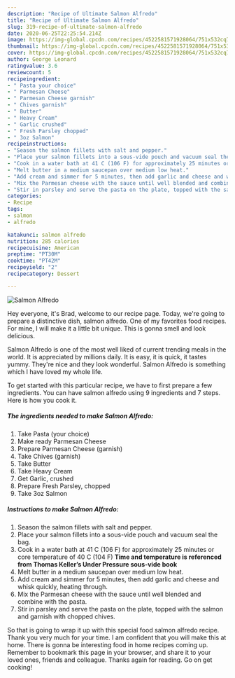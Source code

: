 ```yaml
---
description: "Recipe of Ultimate Salmon Alfredo"
title: "Recipe of Ultimate Salmon Alfredo"
slug: 319-recipe-of-ultimate-salmon-alfredo
date: 2020-06-25T22:25:54.214Z
image: https://img-global.cpcdn.com/recipes/4522581571928064/751x532cq70/salmon-alfredo-recipe-main-photo.jpg
thumbnail: https://img-global.cpcdn.com/recipes/4522581571928064/751x532cq70/salmon-alfredo-recipe-main-photo.jpg
cover: https://img-global.cpcdn.com/recipes/4522581571928064/751x532cq70/salmon-alfredo-recipe-main-photo.jpg
author: George Leonard
ratingvalue: 3.6
reviewcount: 5
recipeingredient:
- " Pasta your choice"
- " Parmesan Cheese"
- " Parmesan Cheese garnish"
- " Chives garnish"
- " Butter"
- " Heavy Cream"
- " Garlic crushed"
- " Fresh Parsley chopped"
- " 3oz Salmon"
recipeinstructions:
- "Season the salmon fillets with salt and pepper."
- "Place your salmon fillets into a sous-vide pouch and vacuum seal the bag."
- "Cook in a water bath at 41 C (106 F) for approximately 25 minutes or core temperature of 40 C (104 F)  **Time and temperature is referenced from Thomas Keller’s Under Pressure sous-vide book**"
- "Melt butter in a medium saucepan over medium low heat."
- "Add cream and simmer for 5 minutes, then add garlic and cheese and whisk quickly, heating through."
- "Mix the Parmesan cheese with the sauce until well blended and combine with the pasta."
- "Stir in parsley and serve the pasta on the plate, topped with the salmon and garnish with chopped chives."
categories:
- Recipe
tags:
- salmon
- alfredo

katakunci: salmon alfredo 
nutrition: 285 calories
recipecuisine: American
preptime: "PT30M"
cooktime: "PT42M"
recipeyield: "2"
recipecategory: Dessert

---
```



![Salmon Alfredo](https://img-global.cpcdn.com/recipes/4522581571928064/751x532cq70/salmon-alfredo-recipe-main-photo.jpg)

Hey everyone, it's Brad, welcome to our recipe page. Today, we're going to prepare a distinctive dish, salmon alfredo. One of my favorites food recipes. For mine, I will make it a little bit unique. This is gonna smell and look delicious.



Salmon Alfredo is one of the most well liked of current trending meals in the world. It is appreciated by millions daily. It is easy, it is quick, it tastes yummy. They're nice and they look wonderful. Salmon Alfredo is something which I have loved my whole life.


To get started with this particular recipe, we have to first prepare a few ingredients. You can have salmon alfredo using 9 ingredients and 7 steps. Here is how you cook it.

<!--inarticleads1-->

##### The ingredients needed to make Salmon Alfredo:

1. Take  Pasta (your choice)
1. Make ready  Parmesan Cheese
1. Prepare  Parmesan Cheese (garnish)
1. Take  Chives (garnish)
1. Take  Butter
1. Take  Heavy Cream
1. Get  Garlic, crushed
1. Prepare  Fresh Parsley, chopped
1. Take  3oz Salmon




<!--inarticleads2-->

##### Instructions to make Salmon Alfredo:

1. Season the salmon fillets with salt and pepper.
1. Place your salmon fillets into a sous-vide pouch and vacuum seal the bag.
1. Cook in a water bath at 41 C (106 F) for approximately 25 minutes or core temperature of 40 C (104 F)  **Time and temperature is referenced from Thomas Keller’s Under Pressure sous-vide book**
1. Melt butter in a medium saucepan over medium low heat.
1. Add cream and simmer for 5 minutes, then add garlic and cheese and whisk quickly, heating through.
1. Mix the Parmesan cheese with the sauce until well blended and combine with the pasta.
1. Stir in parsley and serve the pasta on the plate, topped with the salmon and garnish with chopped chives.




So that is going to wrap it up with this special food salmon alfredo recipe. Thank you very much for your time. I am confident that you will make this at home. There is gonna be interesting food in home recipes coming up. Remember to bookmark this page in your browser, and share it to your loved ones, friends and colleague. Thanks again for reading. Go on get cooking!
